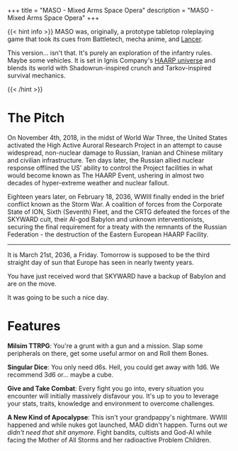 +++
title = "MASO - Mixed Arms Space Opera"
description = "MASO - Mixed Arms Space Opera"
+++

{{< hint info >}}
MASO was, originally, a prototype tabletop roleplaying game that took its cues from Battletech, mecha anime, and [Lancer](https://massif-press.itch.io/corebook-pdf).  

This version... isn't that. It's purely an exploration of the infantry rules. Maybe some vehicles. It is set in Ignis Company's [HAARP universe](https://www.youtube.com/watch?v=Ie13GMC3fTA&list=PLmHznWsTk8BTJofMfAf_E4Ee0hxn0dURA) and blends its world with Shadowrun-inspired crunch and Tarkov-inspired survival mechanics.

{{< /hint >}}

# The Pitch

On November 4th, 2018, in the midst of World War Three, the United States activated the High Active Auroral Research Project in an attempt to cause widespread, non-nuclear damage to Russian, Iranian and Chinese military and civilian infrastructure. Ten days later, the Russian allied nuclear response offlined the US' ability to control the Project facilities in what would become known as The HAARP Event, ushering in almost two decades of hyper-extreme weather and nuclear fallout.   

Eighteen years later, on February 18, 2036, WWIII finally ended in the brief conflict known as the Storm War. A coalition of forces from the Corporate State of ION, Sixth (Seventh) Fleet, and the CRTG defeated the forces of the SKYWARD cult, their AI-god Babylon and unknown interventionists, securing the final requirement for a treaty with the remnants of the Russian Federation - the destruction of the Eastern European HAARP Facility.  

<hr>

It is March 21st, 2036, a Friday. Tomorrow is supposed to be the third straight day of sun that Europe has seen in nearly twenty years. 

You have just received word that SKYWARD have a backup of Babylon and are on the move.

It was going to be such a nice day.

# Features

**Milsim TTRPG**: You're a grunt with a gun and a mission. Slap some peripherals on there, get some useful armor on and Roll them Bones.

**Singular Dice**: You only need d6s. Hell, you could get away with 1d6. We recommend 3d6 or... maybe a cube.

**Give and Take Combat**: Every fight you go into, every situation you encounter will initially massively disfavour you. It's up to you to leverage your stats, traits, knowledge and environment to overcome challenges.

**A New Kind of Apocalypse**: This isn't your grandpappy's nightmare. WWIII happened and while nukes got launched, MAD didn't happen. Turns out *we didn't need that shit anymore*. Fight bandits, cultists and God-AI while facing the Mother of All Storms and her radioactive Problem Children.  